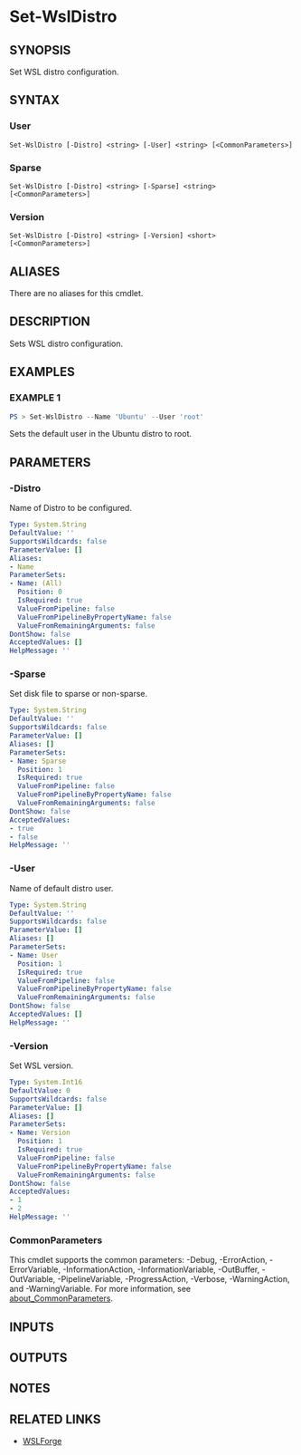 # Set-WslDistro

## SYNOPSIS

Set WSL distro configuration.

## SYNTAX

### User

```text
Set-WslDistro [-Distro] <string> [-User] <string> [<CommonParameters>]
```

### Sparse

```text
Set-WslDistro [-Distro] <string> [-Sparse] <string> [<CommonParameters>]
```

### Version

```text
Set-WslDistro [-Distro] <string> [-Version] <short> [<CommonParameters>]
```

## ALIASES

There are no aliases for this cmdlet.

## DESCRIPTION

Sets WSL distro configuration.

## EXAMPLES

### EXAMPLE 1

```powershell
PS > Set-WslDistro --Name 'Ubuntu' --User 'root'
```

Sets the default user in the Ubuntu distro to root.

## PARAMETERS

### -Distro

Name of Distro to be configured.

```yaml
Type: System.String
DefaultValue: ''
SupportsWildcards: false
ParameterValue: []
Aliases:
- Name
ParameterSets:
- Name: (All)
  Position: 0
  IsRequired: true
  ValueFromPipeline: false
  ValueFromPipelineByPropertyName: false
  ValueFromRemainingArguments: false
DontShow: false
AcceptedValues: []
HelpMessage: ''
```

### -Sparse

Set disk file to sparse or non-sparse.

```yaml
Type: System.String
DefaultValue: ''
SupportsWildcards: false
ParameterValue: []
Aliases: []
ParameterSets:
- Name: Sparse
  Position: 1
  IsRequired: true
  ValueFromPipeline: false
  ValueFromPipelineByPropertyName: false
  ValueFromRemainingArguments: false
DontShow: false
AcceptedValues:
- true
- false
HelpMessage: ''
```

### -User

Name of default distro user.

```yaml
Type: System.String
DefaultValue: ''
SupportsWildcards: false
ParameterValue: []
Aliases: []
ParameterSets:
- Name: User
  Position: 1
  IsRequired: true
  ValueFromPipeline: false
  ValueFromPipelineByPropertyName: false
  ValueFromRemainingArguments: false
DontShow: false
AcceptedValues: []
HelpMessage: ''
```

### -Version

Set WSL version.

```yaml
Type: System.Int16
DefaultValue: 0
SupportsWildcards: false
ParameterValue: []
Aliases: []
ParameterSets:
- Name: Version
  Position: 1
  IsRequired: true
  ValueFromPipeline: false
  ValueFromPipelineByPropertyName: false
  ValueFromRemainingArguments: false
DontShow: false
AcceptedValues:
- 1
- 2
HelpMessage: ''
```

### CommonParameters

This cmdlet supports the common parameters: -Debug, -ErrorAction, -ErrorVariable,
-InformationAction, -InformationVariable, -OutBuffer, -OutVariable, -PipelineVariable,
-ProgressAction, -Verbose, -WarningAction, and -WarningVariable. For more information, see
[about_CommonParameters](https://go.microsoft.com/fwlink/?LinkID=113216).

## INPUTS

## OUTPUTS

## NOTES

## RELATED LINKS

- [WSLForge](WSLForge.md)
